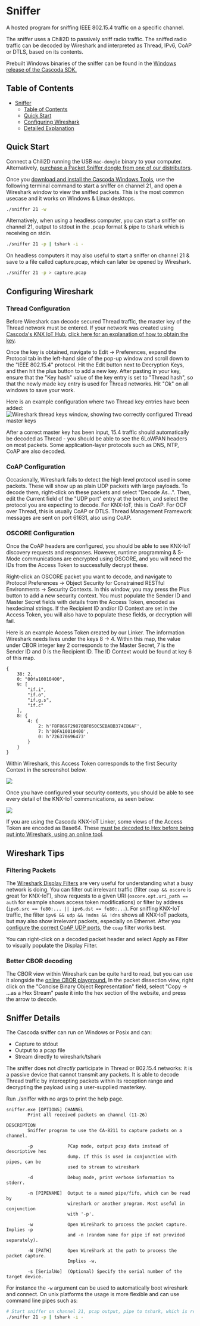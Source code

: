 # Sniffer

A hosted program for sniffing IEEE 802.15.4 traffic on a specific channel.

The sniffer uses a Chili2D to passively sniff radio traffic. The sniffed radio traffic can be decoded by Wireshark and interpreted as Thread, IPv6, CoAP or DTLS, based on its contents.

Prebuilt Windows binaries of the sniffer can be found in the [Windows release of the Cascoda SDK.](https://github.com/Cascoda/cascoda-sdk/releases/)

## Table of Contents
- [Sniffer](#sniffer)
  - [Table of Contents](#table-of-contents)
  - [Quick Start](#quick-start)
  - [Configuring Wireshark](#configuring-wireshark)
  - [Detailed Explanation](#detailed-explanation)


## Quick Start

Connect a Chili2D running the USB `mac-dongle` binary to your computer. Alternatively, [purchase a Packet Sniffer dongle from one of our distributors](https://www.cascoda.com/wheretobuy/).

Once you [download and install the Cascoda Windows Tools](https://github.com/Cascoda/cascoda-sdk/releases/latest), use the following terminal command to start a sniffer on channel 21, and open a Wireshark window to view the sniffed packets. This is the most common usecase and it works on Windows & Linux desktops.
```bash
./sniffer 21 -w
```

Alternatively, when using a headless computer, you can start a sniffer on channel 21, output to stdout in the .pcap format & pipe to tshark which is receiving on stdin.
```bash
./sniffer 21 -p | tshark -i -
```

On headless computers it may also useful to start a sniffer on channel 21 & save to a file called capture.pcap, which can later be opened by Wireshark.
```bash
./sniffer 21 -p > capture.pcap
```

## Configuring Wireshark

### Thread Configuration

Before Wireshark can decode secured Thread traffic, the master key of the Thread network must be entered. If your network was created using [Cascoda's KNX IoT Hub](https://www.cascoda.com/products/knx-iot-hub/), [click here for an explanation of how to obtain the key](/docs/guides/border-router-setup.md#Thread-Administration). 

Once the key is obtained, navigate to Edit -> Preferences, expand the Protocol tab in the left-hand side of the pop-up window and scroll down to the "IEEE 802.15.4" protocol. Hit the Edit button next to Decryption Keys, and then hit the plus button to add a new key. After pasting in your key, ensure that the "Key hash" value of the key entry is set to "Thread hash", so that the newly made key entry is used for Thread networks. Hit "Ok" on all windows to save your work.

Here is an example configuration where two Thread key entries have been added:
![Wireshark thread keys window, showing two correctly configured Thread master keys](correctly-configured-keys.png)

After a correct master key has been input, 15.4 traffic should automatically be decoded as Thread - you should be able to see the 6LoWPAN headers on most packets. Some application-layer protocols such as DNS, NTP, CoAP are also decoded.

### CoAP Configuration

Occasionally, Wireshark fails to detect the high level protocol used in some packets. These will show up as plain UDP packets with large payloads. To decode them, right-click on these packets and select "Decode As...". Then, edit the Current field of the "UDP port" entry at the bottom, and select the protocol you are expecting to decode. For KNX-IoT, this is CoAP. For OCF over Thread, this is usually CoAP or DTLS. Thread Management Framework messages are sent on port 61631, also using CoAP.

### OSCORE Configuration

Once the CoAP headers are configured, you should be able to see KNX-IoT discovery requests and responses. However, runtime programming & S-Mode communications are encrypted using OSCORE, and you will need the IDs from the Access Token to successfully decrypt these.

Right-click an OSCORE packet you want to decode, and navigate to Protocol Preferences -> Object Security for Constrained RESTful Environments -> Security Contexts. In this window, you may press the Plus button to add a new security context. You must populate the Sender ID and Master Secret fields with details from the Access Token, encoded as hexdecimal strings. If the Recipient ID and/or ID Context are set in the Access Token, you will also have to populate these fields, or decryption will fail.

Here is an example Access Token created by our Linker. The information Wireshark needs lives under the keys 8 -> 4. Within this map, the value under CBOR integer key 2 corresponds to the Master Secret, 7 is the Sender ID and 0 is the Recipient ID. The ID Context would be found at key 6 of this map.

```
{
	38: 2,
	0: "00fa10010400",
	9: [
		"if.i",
		"if.o",
		"if.g.s",
		"if.c"
	],
	8: {
		4: {
			2: h'F8F869F29870BF050C5EBABB374EB6AF',
			7: h'00FA10010400',
			0: h'726370696473'
		}
	}
}
```

Within Wireshark, this Access Token corresponds to the first Security Context in the screenshot below.

![](oscore-contexts.png)

Once you have configured your security contexts, you should be able to see every detail of the KNX-IoT communications, as seen below:

![](successful-oscore-decryption.png)

 If you are using the Cascoda KNX-IoT Linker, some views of the Access Token are encoded as Base64. These [must be decoded to Hex before being put into Wireshark, using an online tool](https://base64.guru/converter/decode/hex).

## Wireshark Tips

### Filtering Packets

The [Wireshark Display Filters](https://www.wireshark.org/docs/wsug_html_chunked/ChWorkBuildDisplayFilterSection.html) are very useful for understanding what a busy network is doing. You can filter out irrelevant traffic (filter `coap && oscore` is great for KNX-IoT), show requests to a given URI (`oscore.opt.uri_path == auth` for example shows access token modifications) or filter by address (`ipv6.src == fe80:... || ipv6.dst == fe80:...`). For sniffing KNX-IoT traffic, the filter `ipv6 && udp && !mdns && !dns` shows all KNX-IoT packets, but may also show irrelevant packets, especially on Ethernet. After you [configure the correct CoAP UDP ports](#coap-configuration), the `coap` filter works best.

You can right-click on a decoded packet header and select Apply as Filter to visually populate the Display Filter.

### Better CBOR decoding

The CBOR view within Wireshark can be quite hard to read, but you can use it alongside the [online CBOR playground.](https://cbor.me/) In the packet dissection view, right click on the "Concise Binary Object Representation" field, select "Copy -> ...as a Hex Stream" paste it into the hex section of the website, and press the arrow to decode.

## Sniffer Details

The Cascoda sniffer can run on Windows or Posix and can:
- Capture to stdout
- Output to a pcap file
- Stream directly to wireshark/tshark

The sniffer does not _directly_ participate in Thread or 802.15.4 networks: it is a passive device that cannot transmit any packets. It is able to decode Thread traffic by intercepting packets within its reception range and decrypting the payload using a user-supplied masterkey.

Run ./sniffer with no args to print the help page.

```
sniffer.exe [OPTIONS] CHANNEL
        Print all received packets on channel (11-26)

DESCRIPTION
        Sniffer program to use the CA-8211 to capture packets on a channel.

        -p             PCap mode, output pcap data instead of descriptive hex
                       dump. If this is used in conjunction with pipes, can be
                       used to stream to wireshark

        -d             Debug mode, print verbose information to stderr.

        -n [PIPENAME]  Output to a named pipe/fifo, which can be read by
                       wireshark or another program. Most useful in conjunction
                       with '-p'.

        -w             Open WireShark to process the packet capture. Implies -p
                       and -n (random name for pipe if not provided separately).

        -W [PATH]      Open WireShark at the path to process the packet capture.
                       Implies -w.

        -s [SerialNo]  (Optional) Specify the serial number of the target device.
```

For instance the ``-w`` argument can be used to automatically boot wireshark and connect. On unix platforms the usage is more flexible and can use command line pipes such as:

```bash
# Start sniffer on channel 21, pcap output, pipe to tshark, which is receiving on stdin.
./sniffer 21 -p | tshark -i -
```
